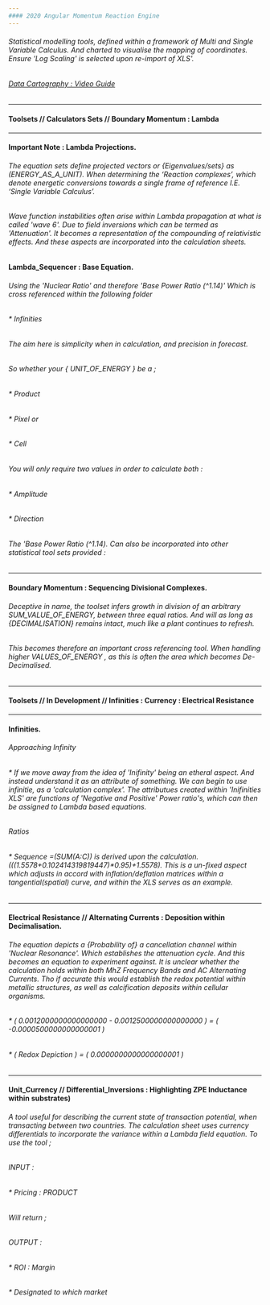```yaml
---
#### 2020 Angular Momentum Reaction Engine
---
```


###### Statistical modelling tools, defined within a framework of Multi and Single Variable Calculus. And charted to visualise the mapping of coordinates. Ensure 'Log Scaling' is selected upon re-import of XLS'. 
###### [Data Cartography : Video Guide](https://www.youtube.com/channel/UCHGtmfjIICpuETvXsRd2eww/playlists) 

---

#### Toolsets // Calculators Sets // Boundary Momentum : Lambda

---


#### Important Note : Lambda Projections. 

###### The equation sets define projected vectors or {Eigenvalues/sets} as (ENERGY_AS_A_UNIT). When determining the ‘Reaction complexes’, which denote energetic conversions towards a single frame of reference I.E. ‘Single Variable Calculus’.

###### Wave function instabilities often arise within Lambda propagation at what is called 'wave 6'. Due to field inversions which can be termed as 'Attenuation'. It becomes a representation of the compounding of relativistic effects. And these aspects are incorporated into the calculation sheets. 


#### Lambda_Sequencer : Base Equation.

###### Using the 'Nuclear Ratio' and therefore 'Base Power Ratio (^1.14)' Which is cross referenced within the following folder 

###### * Infinities 

###### The aim here is simplicity when in calculation, and precision in forecast. 
###### So whether your { UNIT_OF_ENERGY } be a ;

###### * Product
###### * Pixel or
###### * Cell

###### You will only require two values in order to calculate both :

###### * Amplitude
###### * Direction 

###### The 'Base Power Ratio (^1.14). Can also be incorporated into other statistical tool sets provided :

---

#### Boundary Momentum : Sequencing Divisional Complexes.
###### Deceptive in name, the toolset infers growth in division of an arbitrary SUM_VALUE_OF_ENERGY, between three equal ratios. And will as long as {DECIMALISATION} remains intact, much like a plant continues to refresh.

###### This becomes therefore an important cross referencing tool. When handling higher VALUES_OF_ENERGY , as this is often the area which becomes De-Decimalised.

---

#### Toolsets // In Development // Infinities : Currency : Electrical Resistance

---


#### Infinities.

###### Approaching Infinity
###### * If we move away from the idea of 'Inifinity' being an etheral aspect. And instead understand it as an attribute of something. We can begin to use infinitie, as a 'calculation complex'. The attributues created within 'Inifinities XLS' are functions of 'Negative and Positive' Power ratio's, which can then be assigned to Lambda based equations.

###### Ratios
###### * Sequence =(SUM(A:C)) is derived upon the calculation. (((1.5578+0.102414319819447)*0.95)+1.5578). This is a un-fixed aspect which adjusts in accord with inflation/deflation matrices within a tangential(spatial) curve, and within the XLS serves as an example.


---

#### Electrical Resistance // Alternating Currents : Deposition within Decimalisation.

###### The equation depicts a {Probability of} a cancellation channel within 'Nuclear Resonance'. Which establishes the attenuation cycle. And this becomes an equation to experiment against. It is unclear whether the calculation holds within both MhZ Frequency Bands and AC Alternating Currents. Tho if accurate this would establish the redox potential within metallic structures, as well as calcification deposits within cellular organisms. 

###### * ( 0.0012000000000000000 - 0.0012500000000000000 ) = ( -0.0000500000000000001 )

###### * ( Redox Depiction ) = ( 0.0000000000000000001 )

---

#### Unit_Currency // Differential_Inversions : Highlighting ZPE Inductance within substrates)

###### A tool useful for describing the current state of transaction potential, when transacting between two countries. The calculation sheet uses currency differentials to incorporate the variance within a Lambda field equation. To use the tool ; 

###### INPUT : 
###### * Pricing : PRODUCT

###### Will return ;
###### OUTPUT : 

###### * ROI : Margin 
###### * Designated to which market
